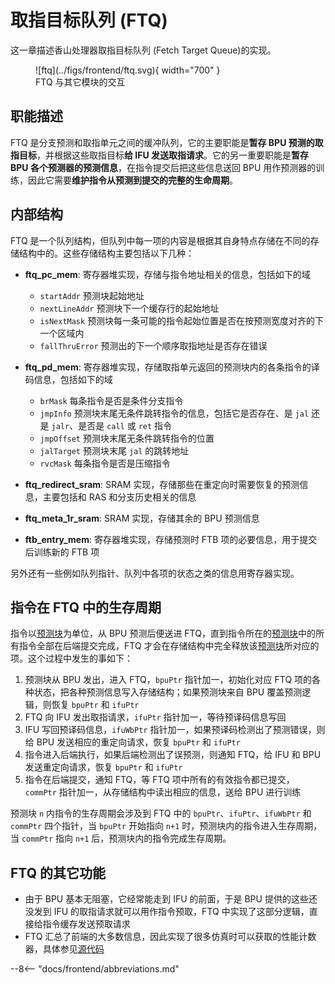 # 取指目标队列 (FTQ)
这一章描述香山处理器取指目标队列 (Fetch Target Queue)的实现。
<figure markdown>
  ![ftq](../figs/frontend/ftq.svg){ width="700" }
  <figcaption>FTQ 与其它模块的交互</figcaption>
</figure>

## 职能描述
FTQ 是分支预测和取指单元之间的缓冲队列，它的主要职能是**暂存 BPU 预测的取指目标**，并根据这些取指目标**给 IFU 发送取指请求**。它的另一重要职能是**暂存 BPU 各个预测器的预测信息**，在指令提交后把这些信息送回 BPU 用作预测器的训练，因此它需要**维护指令从预测到提交的完整的生命周期**。

## 内部结构
FTQ 是一个队列结构，但队列中每一项的内容是根据其自身特点存储在不同的存储结构中的。这些存储结构主要包括以下几种：

- **ftq_pc_mem**: 寄存器堆实现，存储与指令地址相关的信息，包括如下的域
  
    - `startAddr` 预测块起始地址
    - `nextLineAddr` 预测块下一个缓存行的起始地址
    - `isNextMask` 预测块每一条可能的指令起始位置是否在按预测宽度对齐的下一个区域内
    - `fallThruError` 预测出的下一个顺序取指地址是否存在错误

- **ftq_pd_mem**: 寄存器堆实现，存储取指单元返回的预测块内的各条指令的译码信息，包括如下的域

    - `brMask` 每条指令是否是条件分支指令
    - `jmpInfo` 预测块末尾无条件跳转指令的信息，包括它是否存在、是 `jal` 还是 `jalr`、是否是 `call` 或 `ret` 指令
    - `jmpOffset` 预测块末尾无条件跳转指令的位置
    - `jalTarget` 预测块末尾 `jal` 的跳转地址
    - `rvcMask` 每条指令是否是压缩指令

- **ftq_redirect_sram**: SRAM 实现，存储那些在重定向时需要恢复的预测信息，主要包括和 RAS 和分支历史相关的信息

- **ftq_meta_1r_sram**: SRAM 实现，存储其余的 BPU 预测信息

- **ftb_entry_mem**: 寄存器堆实现，存储预测时 FTB 项的必要信息，用于提交后训练新的 FTB 项

另外还有一些例如队列指针、队列中各项的状态之类的信息用寄存器实现。


## 指令在 FTQ 中的生存周期
指令以[预测块](./bp.md#pred-block)为单位，从 BPU 预测后便送进 FTQ，直到指令所在的[预测块](./bp.md#pred-block)中的所有指令全部在后端提交完成，FTQ 才会在存储结构中完全释放该[预测块](./bp.md#pred-block)所对应的项。这个过程中发生的事如下：

1. 预测块从 BPU 发出，进入 FTQ，`bpuPtr` 指针加一，初始化对应 FTQ 项的各种状态，把各种预测信息写入存储结构；如果预测块来自 BPU 覆盖预测逻辑，则恢复 `bpuPtr` 和 `ifuPtr`
2. FTQ 向 IFU 发出取指请求，`ifuPtr` 指针加一，等待预译码信息写回
3. IFU 写回预译码信息，`ifuWbPtr` 指针加一，如果预译码检测出了预测错误，则给 BPU 发送相应的重定向请求，恢复 `bpuPtr` 和 `ifuPtr`
4. 指令进入后端执行，如果后端检测出了误预测，则通知 FTQ，给 IFU 和 BPU 发送重定向请求，恢复 `bpuPtr` 和 `ifuPtr`
5. 指令在后端提交，通知 FTQ，等 FTQ 项中所有的有效指令都已提交，`commPtr` 指针加一，从存储结构中读出相应的信息，送给 BPU 进行训练

预测块 `n` 内指令的生存周期会涉及到 FTQ 中的 `bpuPtr`、`ifuPtr`、`ifuWbPtr` 和 `commPtr` 四个指针，当 `bpuPtr` 开始指向 `n+1` 时，预测块内的指令进入生存周期，当 `commPtr` 指向 `n+1` 后，预测块内的指令完成生存周期。

## FTQ 的其它功能
- 由于 BPU 基本无阻塞，它经常能走到 IFU 的前面，于是 BPU 提供的这些还没发到 IFU 的取指请求就可以用作指令预取，FTQ 中实现了这部分逻辑，直接给指令缓存发送预取请求
- FTQ 汇总了前端的大多数信息，因此实现了很多仿真时可以获取的性能计数器，具体参见[源代码](https://github.com/OpenXiangShan/XiangShan/blob/20bb5c4c094f06264df0e406d0df058f04ccc21c/src/main/scala/xiangshan/frontend/NewFtq.scala#L1024-L1206)

--8<-- "docs/frontend/abbreviations.md"
